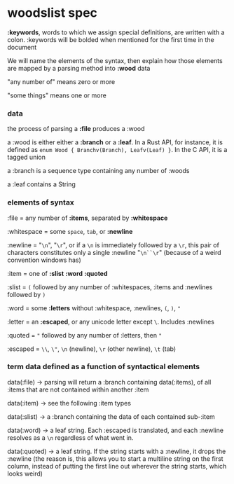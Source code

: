 # woodslist spec

**:keywords**, words to which we assign special definitions, are written with a colon. :keywords will be bolded when mentioned for the first time in the document

We will name the elements of the syntax, then explain how those elements are mapped by a parsing method into **:wood** data

"any number of" means zero or more

"some things" means one or more



### data

the process of parsing a **:file** produces a :wood

a :wood is either either a **:branch** or a **:leaf**. In a Rust API, for instance, it is defined as `enum Wood { Branchv(Branch), Leafv(Leaf) }`. In the C API, it is a tagged union

a :branch is a sequence type containing any number of :woods

a :leaf contains a String



### elements of syntax

:file = any number of **:items**, separated by **:whitespace**

:whitespace = some `space`, `tab`, or **:newline**

:newline = "`\n`", "`\r`", or if a `\n` is immediately followed by a `\r`, this pair of characters constitutes only a single :newline "`\n``\r`" (because of a weird convention windows has)

:item = one of **:slist** **:word** **:quoted**



:slist = `(` followed by any number of :whitespaces, :items and :newlines followed by `)`

:word = some **:letters** without :whitespace, :newlines, `(`, `)`, `"`

:letter = an **:escaped**, or any unicode letter except `\`. Includes :newlines

:quoted = `"` followed by any number of :letters, then `"`

:escaped = `\\`, `\"`, `\n` (newline), `\r` (other newline), `\t` (tab)



### term data defined as a function of syntactical elements

data(:file) → parsing will return a :branch containing data(:items), of all :items that are not contained within another :item

data(:item) → see the following :item types

data(:slist) → a :branch containing the data of each contained sub-:item

data(:word) → a leaf string. Each :escaped is translated, and each :newline resolves as a `\n` regardless of what went in.

data(:quoted) → a leaf string. If the string starts with a :newline, it drops the :newline (the reason is, this allows you to start a multiline string on the first column, instead of putting the first line out wherever the string starts, which looks weird)
